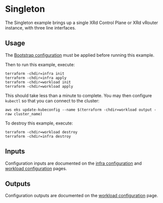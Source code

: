 # Singleton

The Singleton example brings up a single XRd Control Plane or XRd vRouter instance, with three line interfaces.

## Usage

The [Bootstrap configuration](/examples/bootstrap/README.md) must be applied before running this example.

Then to run this example, execute:

```
terraform -chdir=infra init
terraform -chdir=infra apply
terraform -chdir=workload init
terraform -chdir=workload apply
```

This should take less than a minute to complete.  You may then configure `kubectl` so that you can connect to the cluster:

```
aws eks update-kubeconfig --name $(terraform -chdir=workload output -raw cluster_name)
```

To destroy this example, execute:

```
terraform -chdir=workload destroy
terraform -chdir=infra destroy
```

## Inputs

Configuration inputs are documented on the [infra configuration](infra/README.md) and [workload configuration](workload/README.md) pages.

## Outputs

Configuration outputs are documented on the [workload configuration](workload/README.md) page.
